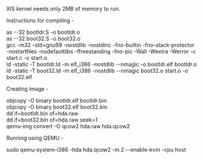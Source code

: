 XIS kernel needs only 2MB of memory to run.

Instructions for compiling -

as --32 bootldr.S -o bootldr.o<br>
as --32 boot32.S -o boot32.o<br>
gcc -m32 -std=gnu99 -nostdlib -nostdinc -fno-builtin -fno-stack-protector -nostartfiles -nodefaultlibs -ffreestanding -fno-pic -Wall -Wextra -Werror -c start.c -o start.o<br>
ld -static -T bootldr.ld -m elf_i386 -nostdlib --nmagic -o bootldr.elf bootldr.o<br>
ld -static -T boot32.ld -m elf_i386 -nostdlib --nmagic boot32.o start.o -o boot32.elf<br>


Creating image -

objcopy -O binary bootldr.elf bootldr.bin<br>
objcopy -O binary boot32.elf boot32.bin<br>
dd if=bootldr.bin of=hda.raw<br>
dd if=boot32.bin of=hda.raw seek=1<br>
qemu-img convert -O qcow2 hda.raw hda.qcow2<br>


Running using QEMU -

sudo qemu-system-i386 -hda hda.qcow2 -m 2 --enable-kvm -cpu host

